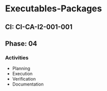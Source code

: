 # Executables-Packages

## CI: CI-CA-I2-001-001
## Phase: 04

### Activities
- Planning
- Execution
- Verification
- Documentation
